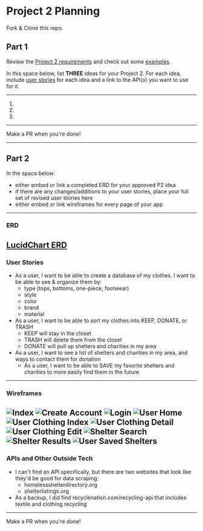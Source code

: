# Project 2 Planning

Fork & Clone this repo.

## Part 1

Review the [Project 2 requirements](https://tmdarneille.gitbook.io/seirfx/11-projects/project-2#project-feedback-evaluation) and check out some [examples](https://tmdarneille.gitbook.io/seirfx/11-projects/past-projects/project2).

In this space below, list **THREE** ideas for your Project 2. For each idea, include [user stories](https://revelry.co/user-stories-that-dont-suck/) for each idea and a link to the API(s) you want to use for it.

--------------------------------------------------------
1. 
2. 
3.
---------------------------------------------------------

Make a PR when you're done!

---

## Part 2

In the space below:
* either embed or link a completed ERD for your approved P2 idea
* if there are any changes/additions to your user stories, place your full set of revised user stories here
* either embed or link wireframes for every page of your app

----------------------------------------------------------
### ERD
[LucidChart ERD](https://lucid.app/invitations/accept/27d080a7-f4b7-420e-90ae-14f3bcc63bad)
----------------------------------------------------------
### User Stories
- As a user, I want to be able to create a database of my clothes. I want to be able to see & organize them by:
    - type (tops, bottoms, one-piece, footwear)
    - style
    - color
    - brand
    - material
- As a user, I want to be able to sort my clothes into KEEP, DONATE, or TRASH
    - KEEP will stay in the closet
    - TRASH will delete them from the closet
    - DONATE will pull up shelters and charities in my area
- As a user, I want to see a list of shelters and charities in my area, and ways to contact them for donation
    - As a user, I want to be able to SAVE my favorite shelters and charities to more easily find them in the future
----------------------------------------------------------
### Wireframes
![Index](github.com/ecguerra/Project2Ideas/Wireframe/Project_2_index)
![Create Account](/Wireframe/Project_2_create_new)
![Login](/Wireframe/Project_2_login)
![User Home](/Wireframe/Project_2_user_home)
![User Clothing Index](/Wireframe/Project_2_user_clothing_index)
![User Clothing Detail](/Wireframe/Project_2_user_clothing_detail)
![User Clothing Edit](/Wireframe/Project_2_user_clothing_edit)
![Shelter Search](/Wireframe/Project_2_shelter_search)
![Shelter Results](/Wireframe/Project_2_user_shelter_results)
![User Saved Shelters](/Wireframe/Project_2_user_saved_shelters)
----------------------------------------------------------
### APIs and Other Outside Tech
- I can't find an API specifically, but there are two websites that look like they'd be good for data scraping:
    - homelessshelterdirectory.org
    - shelterlistings.org
- As a backup, I did find recyclenation.com/recycling-api that includes textile and clothing recycling
----------------------------------------------------------
Make a PR when you're done!
